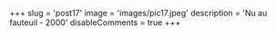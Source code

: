 +++
slug = 'post17'
image = 'images/pic17.jpeg'
description = 'Nu au fauteuil - 2000'
disableComments = true
+++